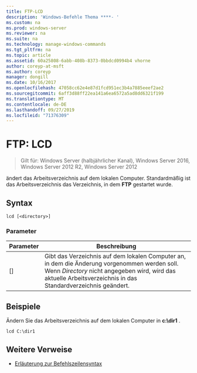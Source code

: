 ```yaml
---
title: FTP-LCD
description: 'Windows-Befehle Thema ****- '
ms.custom: na
ms.prod: windows-server
ms.reviewer: na
ms.suite: na
ms.technology: manage-windows-commands
ms.tgt_pltfrm: na
ms.topic: article
ms.assetid: 60a25808-6abb-408b-8373-0bbdcd0994b4 vhorne
author: coreyp-at-msft
ms.author: coreyp
manager: dongill
ms.date: 10/16/2017
ms.openlocfilehash: 47058cc62e4e87d1fcd951ec3b4a7885eeef2ae2
ms.sourcegitcommit: 6aff3d88ff22ea141a6ea6572a5ad8dd6321f199
ms.translationtype: MT
ms.contentlocale: de-DE
ms.lasthandoff: 09/27/2019
ms.locfileid: "71376309"
---
```

# <a name="ftp-lcd"></a>FTP: LCD

>Gilt für: Windows Server (halbjährlicher Kanal), Windows Server 2016, Windows Server 2012 R2, Windows Server 2012

ändert das Arbeitsverzeichnis auf dem lokalen Computer. Standardmäßig ist das Arbeitsverzeichnis das Verzeichnis, in dem **FTP** gestartet wurde.   
## <a name="syntax"></a>Syntax  
```  
lcd [<directory>]  
```  
### <a name="parameters"></a>Parameter  
|Parameter|Beschreibung|  
|-------|--------|  
|[<directory>]|Gibt das Verzeichnis auf dem lokalen Computer an, in dem die Änderung vorgenommen werden soll. Wenn *Directory* nicht angegeben wird, wird das aktuelle Arbeitsverzeichnis in das Standardverzeichnis geändert.|  
## <a name="BKMK_Examples"></a>Beispiele  
Ändern Sie das Arbeitsverzeichnis auf dem lokalen Computer in **c:\dir1** .  
```  
lcd C:\dir1  
```  
## <a name="additional-references"></a>Weitere Verweise  
-   [Erläuterung zur Befehlszeilensyntax](command-line-syntax-key.md)  

